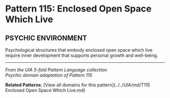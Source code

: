 # Pattern 115: Enclosed Open Space Which Live

## PSYCHIC ENVIRONMENT

Psychological structures that embody enclosed open space which live require inner development that supports personal growth and well-being.

---

*From the UIA 5-fold Pattern Language collection*  
*Psychic domain adaptation of Pattern 115*

**Related Patterns**: [View all domains for this pattern](../../UIA/md/T115 Enclosed Open Space Which Live.md)